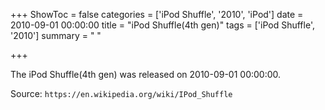 +++
ShowToc = false
categories = ['iPod Shuffle', '2010', 'iPod']
date = 2010-09-01 00:00:00
title = "iPod Shuffle(4th gen)"
tags = ['iPod Shuffle', '2010']
summary = " "

+++

The iPod Shuffle(4th gen) was released on 2010-09-01 00:00:00.

Source: `https://en.wikipedia.org/wiki/IPod_Shuffle`
